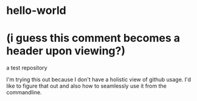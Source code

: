 # hello-world 
# (i guess this comment becomes a header upon viewing?)
a test repository

I'm trying this out because I don't have a holistic view of github usage.  I'd like to figure that out and also how to seamlessly use it from the commandline.
